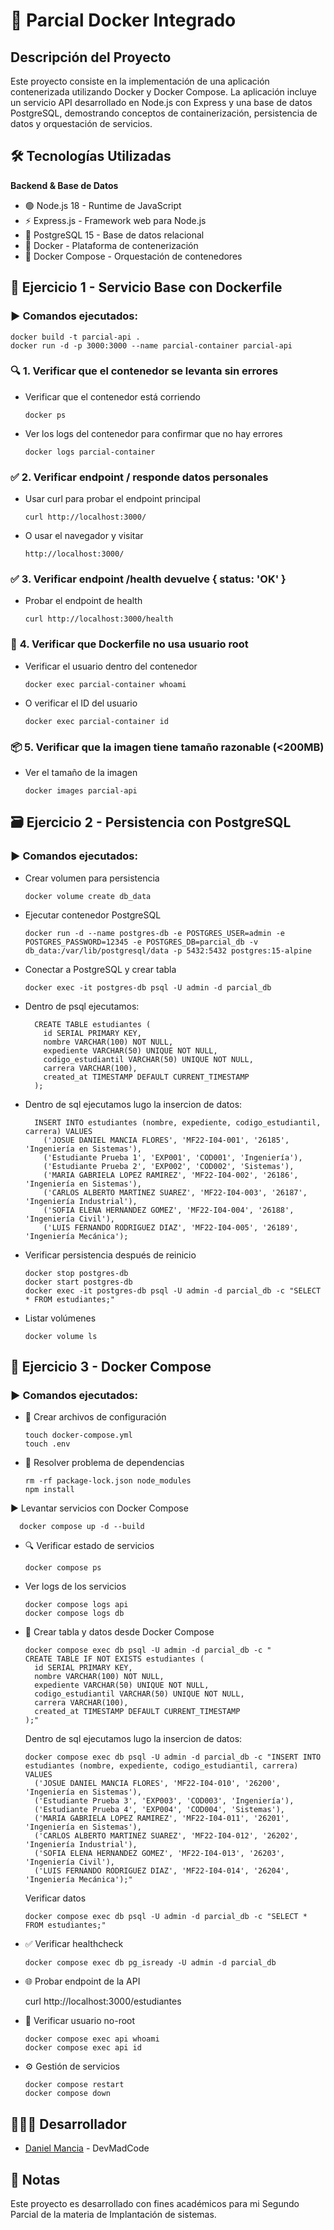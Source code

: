 # 📝 Parcial Docker Integrado

## Descripción del Proyecto

Este proyecto consiste en la implementación de una aplicación contenerizada utilizando Docker y Docker Compose. La aplicación incluye un servicio API desarrollado en Node.js con Express y una base de datos PostgreSQL, demostrando conceptos de containerización, persistencia de datos y orquestación de servicios.

## 🛠️ Tecnologías Utilizadas
**Backend & Base de Datos**
- 🟢 Node.js 18 - Runtime de JavaScript
- ⚡ Express.js - Framework web para Node.js
- 🐘 PostgreSQL 15 - Base de datos relacional
- 🐳 Docker - Plataforma de contenerización
- 🔗 Docker Compose - Orquestación de contenedores

## 🚀 Ejercicio 1 - Servicio Base con Dockerfile
### ▶️ Comandos ejecutados:

    docker build -t parcial-api .
    docker run -d -p 3000:3000 --name parcial-container parcial-api

### 🔍 **1. Verificar que el contenedor se levanta sin errores**

- Verificar que el contenedor está corriendo
    
      docker ps

- Ver los logs del contenedor para confirmar que no hay errores
  
      docker logs parcial-container

### ✅ 2. Verificar endpoint / responde datos personales

- Usar curl para probar el endpoint principal

      curl http://localhost:3000/

- O usar el navegador y visitar

      http://localhost:3000/

### ✅ **3. Verificar endpoint /health devuelve { status: 'OK' }**

- Probar el endpoint de health

      curl http://localhost:3000/health

### 🔐 **4. Verificar que Dockerfile no usa usuario root**

- Verificar el usuario dentro del contenedor

      docker exec parcial-container whoami

- O verificar el ID del usuario
  
      docker exec parcial-container id

### 📦 **5. Verificar que la imagen tiene tamaño razonable (<200MB)**

- Ver el tamaño de la imagen

      docker images parcial-api


## 🗃️ Ejercicio 2 - Persistencia con PostgreSQL
### ▶️ Comandos ejecutados:

- Crear volumen para persistencia

      docker volume create db_data

- Ejecutar contenedor PostgreSQL

      docker run -d --name postgres-db -e POSTGRES_USER=admin -e POSTGRES_PASSWORD=12345 -e POSTGRES_DB=parcial_db -v db_data:/var/lib/postgresql/data -p 5432:5432 postgres:15-alpine

- Conectar a PostgreSQL y crear tabla

      docker exec -it postgres-db psql -U admin -d parcial_db

- Dentro de psql ejecutamos:

        CREATE TABLE estudiantes (
          id SERIAL PRIMARY KEY,
          nombre VARCHAR(100) NOT NULL,
          expediente VARCHAR(50) UNIQUE NOT NULL,
          codigo_estudiantil VARCHAR(50) UNIQUE NOT NULL,
          carrera VARCHAR(100),
          created_at TIMESTAMP DEFAULT CURRENT_TIMESTAMP
        );

- Dentro de sql ejecutamos lugo la insercion de datos:

        INSERT INTO estudiantes (nombre, expediente, codigo_estudiantil, carrera) VALUES
          ('JOSUE DANIEL MANCIA FLORES', 'MF22-I04-001', '26185', 'Ingeniería en Sistemas'),
          ('Estudiante Prueba 1', 'EXP001', 'COD001', 'Ingeniería'),
          ('Estudiante Prueba 2', 'EXP002', 'COD002', 'Sistemas'),
          ('MARIA GABRIELA LOPEZ RAMIREZ', 'MF22-I04-002', '26186', 'Ingeniería en Sistemas'),
          ('CARLOS ALBERTO MARTINEZ SUAREZ', 'MF22-I04-003', '26187', 'Ingeniería Industrial'),
          ('SOFIA ELENA HERNANDEZ GOMEZ', 'MF22-I04-004', '26188', 'Ingeniería Civil'),
          ('LUIS FERNANDO RODRIGUEZ DIAZ', 'MF22-I04-005', '26189', 'Ingeniería Mecánica');
          
- Verificar persistencia después de reinicio
                  
      docker stop postgres-db
      docker start postgres-db
      docker exec -it postgres-db psql -U admin -d parcial_db -c "SELECT * FROM estudiantes;"

- Listar volúmenes
    
      docker volume ls

## 🐳 Ejercicio 3 - Docker Compose
### ▶️ Comandos ejecutados:

- 🧩 Crear archivos de configuración
     
      touch docker-compose.yml
      touch .env

- 🔄 Resolver problema de dependencias

      rm -rf package-lock.json node_modules
      npm install

▶️ Levantar servicios con Docker Compose
    
      docker compose up -d --build

- 🔍 Verificar estado de servicios
    
      docker compose ps

- Ver logs de los servicios
  
      docker compose logs api
      docker compose logs db

- 🧱 Crear tabla y datos desde Docker Compose
    
      docker compose exec db psql -U admin -d parcial_db -c "
      CREATE TABLE IF NOT EXISTS estudiantes (
        id SERIAL PRIMARY KEY,
        nombre VARCHAR(100) NOT NULL,
        expediente VARCHAR(50) UNIQUE NOT NULL,
        codigo_estudiantil VARCHAR(50) UNIQUE NOT NULL,
        carrera VARCHAR(100),
        created_at TIMESTAMP DEFAULT CURRENT_TIMESTAMP
      );"

    Dentro de sql ejecutamos lugo la insercion de datos:

      docker compose exec db psql -U admin -d parcial_db -c "INSERT INTO estudiantes (nombre, expediente, codigo_estudiantil, carrera) VALUES
        ('JOSUE DANIEL MANCIA FLORES', 'MF22-I04-010', '26200', 'Ingeniería en Sistemas'),
        ('Estudiante Prueba 3', 'EXP003', 'COD003', 'Ingeniería'),
        ('Estudiante Prueba 4', 'EXP004', 'COD004', 'Sistemas'),
        ('MARIA GABRIELA LOPEZ RAMIREZ', 'MF22-I04-011', '26201', 'Ingeniería en Sistemas'),
        ('CARLOS ALBERTO MARTINEZ SUAREZ', 'MF22-I04-012', '26202', 'Ingeniería Industrial'),
        ('SOFIA ELENA HERNANDEZ GOMEZ', 'MF22-I04-013', '26203', 'Ingeniería Civil'),
        ('LUIS FERNANDO RODRIGUEZ DIAZ', 'MF22-I04-014', '26204', 'Ingeniería Mecánica');"

    Verificar datos

      docker compose exec db psql -U admin -d parcial_db -c "SELECT * FROM estudiantes;"

- ✅ Verificar healthcheck
    
      docker compose exec db pg_isready -U admin -d parcial_db

- 🌐 Probar endpoint de la API

    curl http://localhost:3000/estudiantes

- 🔐 Verificar usuario no-root
    
      docker compose exec api whoami
      docker compose exec api id

- ⚙️ Gestión de servicios

      docker compose restart
      docker compose down

## 👨🏽‍💻 Desarrollador
- [Daniel Mancia](https://github.com/DANIEL-MANCIA) - DevMadCode

## 📄 Notas
Este proyecto es desarrollado con fines académicos para mi Segundo Parcial de la materia de Implantación de sistemas.
